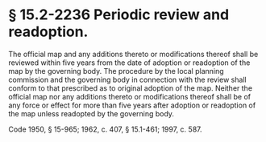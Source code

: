 # § 15.2-2236 Periodic review and readoption.

<p>The official map and any additions thereto or modifications thereof shall be reviewed within five years from the date of adoption or readoption of the map by the governing body. The procedure by the local planning commission and the governing body in connection with the review shall conform to that prescribed as to original adoption of the map. Neither the official map nor any additions thereto or modifications thereof shall be of any force or effect for more than five years after adoption or readoption of the map unless readopted by the governing body.</p><p>Code 1950, § 15-965; 1962, c. 407, § 15.1-461; 1997, c. 587.</p>